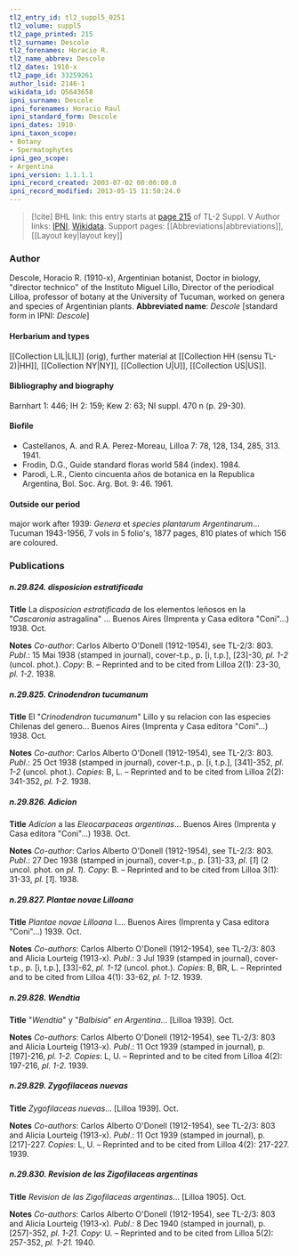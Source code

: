 ```yaml
---
tl2_entry_id: tl2_suppl5_0251
tl2_volume: suppl5
tl2_page_printed: 215
tl2_surname: Descole
tl2_forenames: Horacio R.
tl2_name_abbrev: Descole
tl2_dates: 1910-x
tl2_page_id: 33259261
author_lsid: 2146-1
wikidata_id: Q5643658
ipni_surname: Descole
ipni_forenames: Horacio Raul
ipni_standard_form: Descole
ipni_dates: 1910-
ipni_taxon_scope: 
- Botany
- Spermatophytes
ipni_geo_scope: 
- Argentina
ipni_version: 1.1.1.1
ipni_record_created: 2003-07-02 00:00:00.0
ipni_record_modified: 2013-05-15 11:50:24.0
---
```


> [!cite] BHL link: this entry starts at [page 215](https://www.biodiversitylibrary.org/page/33259261) of TL-2 Suppl. V
> Author links: [IPNI](https://www.ipni.org/a/2146-1), [Wikidata](https://www.wikidata.org/wiki/Q5643658). Support pages: [[Abbreviations|abbreviations]], [[Layout key|layout key]]

### Author

Descole, Horacio R. (1910-x), Argentinian botanist, Doctor in biology, "director technico" of the Instituto Miguel Lillo, Director of the periodical Lilloa, professor of botany at the University of Tucuman, worked on genera and species of Argentinian plants. 
**Abbreviated name**: *Descole* \[standard form in IPNI: *Descole*\]

#### Herbarium and types

[[Collection LIL|LIL]] (orig), further material at [[Collection HH (sensu TL-2)|HH]], [[Collection NY|NY]], [[Collection U|U]], [[Collection US|US]].

#### Bibliography and biography

Barnhart 1: 446; IH 2: 159; Kew 2: 63; NI suppl. 470 n (p. 29-30).

#### Biofile

- Castellanos, A. and R.A. Perez-Moreau, Lilloa 7: 78, 128, 134, 285, 313. 1941.
- Frodin, D.G., Guide standard floras world 584 (index). 1984.
- Parodi, L.R., Ciento cincuenta años de botanica en la Republica Argentina, Bol. Soc. Arg. Bot. 9: 46. 1961.

#### Outside our period

major work after 1939: *Genera* et *species plantarum Argentinarum*... Tucuman 1943-1956, 7 vols in 5 folio's, 1877 pages, 810 plates of which 156 are coloured.

### Publications

##### n.29.824. disposicion estratificada

**Title**
La *disposicion estratificada* de los elementos leñosos en la "*Cascaronia* astragalina" ... Buenos Aires (Imprenta y Casa editora "Coni"...) 1938. Oct.

**Notes**
*Co-author*: Carlos Alberto O'Donell (1912-1954), see TL-2/3: 803.
*Publ*.: 15 Mai 1938 (stamped in journal), cover-t.p., p. \[i, t.p.\], \[23\]-30, *pl. 1-2* (uncol. phot.).
*Copy*: B. – Reprinted and to be cited from Lilloa 2(1): 23-30, *pl. 1-2.* 1938.

##### n.29.825. Crinodendron tucumanum

**Title**
El "*Crinodendron tucumanum*" Lillo y su relacion con las especies Chilenas del genero... Buenos Aires (Imprenta y Casa editora "Coni"...) 1938. Oct.

**Notes**
*Co-author*: Carlos Alberto O'Donell (1912-1954), see TL-2/3: 803.
*Publ*.: 25 Oct 1938 (stamped in journal), cover-t.p., p. \[i, t.p.\], \[341\]-352, *pl. 1-2* (uncol. phot.). *Copies*: B, L. – Reprinted and to be cited from Lilloa 2(2): 341-352, *pl. 1-2.* 1938.

##### n.29.826. Adicion

**Title**
*Adicion* a las *Eleocarpaceas argentinas*... Buenos Aires (Imprenta y Casa editora "Coni"...) 1938. Oct.

**Notes**
*Co-author*: Carlos Alberto O'Donell (1912-1954), see TL-2/3: 803.
*Publ*.: 27 Dec 1938 (stamped in journal), cover-t.p., p. \[31\]-33, *pl*. \[*1*\] (2 uncol. phot. on *pl. 1*). *Copy*: B. – Reprinted and to be cited from Lilloa 3(1): 31-33, *pl*. \[*1*\]. 1938.

##### n.29.827. Plantae novae Lilloana

**Title**
*Plantae novae Lilloana* I.... Buenos Aires (Imprenta y Casa editora "Coni"...) 1939. Oct.

**Notes**
*Co-authors*: Carlos Alberto O'Donell (1912-1954), see TL-2/3: 803 and Alicia Lourteig (1913-x).
*Publ*.: 3 Jul 1939 (stamped in journal), cover-t.p., p. \[i, t.p.\], \[33\]-62, *pl. 1-12* (uncol. phot.).
*Copies*: B, BR, L. – Reprinted and to be cited from Lilloa 4(1): 33-62, *pl. 1-12.* 1939.

##### n.29.828. Wendtia

**Title**
"*Wendtia*" y "*Balbisia*" *en Argentina*... \[Lilloa 1939\]. Oct.

**Notes**
*Co-authors*: Carlos Alberto O'Donell (1912-1954), see TL-2/3: 803 and Alicia Lourteig (1913-x).
*Publ*.: 11 Oct 1939 (stamped in journal), p. \[197\]-216, *pl. 1-2.* *Copies*: L, U. – Reprinted and to be cited from Lilloa 4(2): 197-216, *pl. 1-2.* 1939.

##### n.29.829. Zygofilaceas nuevas

**Title**
*Zygofilaceas nuevas*... \[Lilloa 1939\]. Oct.

**Notes**
*Co-authors*: Carlos Alberto O'Donell (1912-1954), see TL-2/3: 803 and Alicia Lourteig (1913-x).
*Publ*.: 11 Oct 1939 (stamped in journal), p. \[217\]-227. *Copies*: L, U. – Reprinted and to be cited from Lilloa 4(2): 217-227. 1939.

##### n.29.830. Revision de las Zigofilaceas argentinas

**Title**
*Revision de las Zigofilaceas argentinas*... \[Lilloa 1905\]. Oct.

**Notes**
*Co-authors*: Carlos Alberto O'Donell (1912-1954), see TL-2/3: 803 and Alicia Lourteig (1913-x).
*Publ*.: 8 Dec 1940 (stamped in journal), p. \[257\]-352, *pl. 1-21.* *Copy*: U. – Reprinted and to be cited from Lilloa 5(2): 257-352, *pl. 1-21.* 1940.

